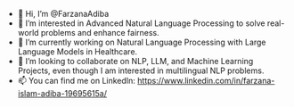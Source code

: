 - 👋 Hi, I’m @FarzanaAdiba
- 👀 I’m interested in Advanced Natural Language Processing to solve real-world problems and enhance fairness.
- 🌱 I’m currently working on Natural Language Processing with Large Language Models in Healthcare.
- 💞️ I’m looking to collaborate on NLP, LLM, and Machine Learning Projects, even though I am interested in multilingual NLP problems.
- 📫 You can find me on LinkedIn: https://www.linkedin.com/in/farzana-islam-adiba-19695615a/

<!---
FarzanaAdiba/FarzanaAdiba is a ✨ special ✨ repository because its `README.md` (this file) appears on your GitHub profile.
You can click the Preview link to take a look at your changes.
--->
